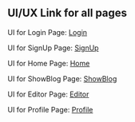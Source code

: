 ## UI/UX Link for all pages

UI for Login Page: [Login](https://www.figma.com/design/tUMdUYuIO8U0f5h3ozBono/Login?m=auto&t=vq2jm9T7XBUhLVQn-6)

UI for SignUp Page: [SignUp](https://www.figma.com/design/WJDhuDe7Ph0CUIehCCVcv2/Register?m=auto&t=vq2jm9T7XBUhLVQn-6)  

UI for Home Page: [Home](https://www.figma.com/design/k0lAxBqTX1XXPHqlHpE3dk/Front-Page?m=auto&t=vq2jm9T7XBUhLVQn-6)

UI for ShowBlog Page: [ShowBlog](https://www.figma.com/design/YWkb9xP2X5pVqNPdl1VQee/ShowBlog?node-id=0-1&node-type=canvas) 

UI for Editor Page: [Editor](https://www.figma.com/design/okBAV8gVVIDqzkrJ9pX0Ra/Editor?m=auto&t=vq2jm9T7XBUhLVQn-6)  

UI for Profile Page: [Profile](https://www.figma.com/design/RtgU5ALfNfiDZ7mWlrLWao/Profile?m=auto&t=vq2jm9T7XBUhLVQn-6) 
